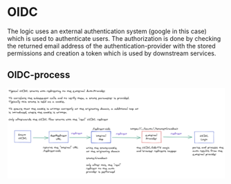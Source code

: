 # OIDC
The logic uses an external authentication system (google in this case) which is used to authenticate users. The authorization is done by checking the returned email address of the authentication-provider with the stored permissions and creation a token which is used by downstream services.


## OIDC-process
![oidc-flow](../../../../doc/oidc_flow.png)
